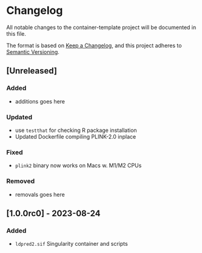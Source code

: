 # Changelog
All notable changes to the container-template project will be documented in this file.

The format is based on [Keep a Changelog](https://keepachangelog.com/en/1.0.0/),
and this project adheres to [Semantic Versioning](https://semver.org/spec/v2.0.0.html).

## [Unreleased]

### Added

- additions goes here

### Updated

- use `testthat` for checking R package installation
- Updated Dockerfile compiling PLINK-2.0 inplace

### Fixed

- `plink2` binary now works on Macs w. M1/M2 CPUs

### Removed

- removals goes here

## [1.0.0rc0] - 2023-08-24

### Added

- ``ldpred2.sif`` Singularity container and scripts
